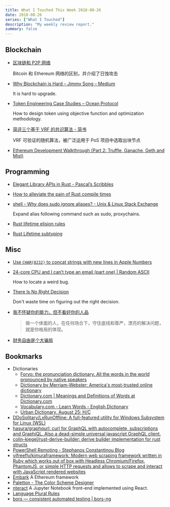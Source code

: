 ```yaml
---
title: What I Touched This Week 2018-08-26
date: 2018-08-26
series: ["What I Touched"]
description: "My weekly review report."
summary: false
---
```


## Blockchain

* [区块链和 P2P 网络](http://yi-programmer.com/2018-03-14_blockchain-network.html)

    Bitcoin 和 Ethereum 网络的区别，并介绍了日蚀攻击

* [Why Blockchain is Hard – Jimmy Song – Medium](https://medium.com/@jimmysong/why-blockchain-is-hard-60416ea4c5c)

    It is hard to upgrade.

* [Token Engineering Case Studies – Ocean Protocol](https://blog.oceanprotocol.com/token-engineering-case-studies-b44267e68f4)

    How to design token using objective function and optimization
    methodology.

* [简评三个基于 VRF 的共识算法 - 简书](https://www.jianshu.com/p/2b9fa8633df1)

    VRF 可验证的随机算法，被广泛运用于 PoS 项目中选取出块节点

* [Ethereum Development Walkthrough (Part 2: Truffle, Ganache, Geth and Mist)](https://hackernoon.com/ethereum-development-walkthrough-part-2-truffle-ganache-geth-and-mist-8d6320e12269)

## Programming

* [Elegant Library APIs in Rust - Pascal’s Scribbles](https://deterministic.space/elegant-apis-in-rust.html#what-makes-an-api-elegant)
* [How to alleviate the pain of Rust compile times](https://vfoley.xyz/rust-compile-speed-tips/)
* [shell - Why does sudo ignore aliases? - Unix & Linux Stack Exchange](https://unix.stackexchange.com/questions/148545/why-does-sudo-ignore-aliases/148548?stw=2#148548)

    Expand alias following command such as sudo, proxychains.

* [Rust lifetime elision rules](https://doc.rust-lang.org/book/second-edition/ch10-03-lifetime-syntax.html#lifetime-elision)
* [Rust Lifetime subtyping](https://doc.rust-lang.org/book/second-edition/ch19-02-advanced-lifetimes.html#ensuring-one-lifetime-outlives-another-with-lifetime-subtyping)

<!--more-->

## Misc

* [Use `CHAR(8232)` to concat strings with new lines in Apple Numbers](https://discussions.apple.com/thread/2213815)

* [24-core CPU and I can’t type an email (part one) | Random ASCII](https://randomascii.wordpress.com/2018/08/16/24-core-cpu-and-i-cant-type-an-email-part-one/)

    How to locate a weird bug.

* [There Is No Right Decision](https://www.raptitude.com/2018/07/right-decision/)

    Don't waste time on figuring out the right decision.

* [我不怀疑你的能力，但不看好你的人品](https://mp.weixin.qq.com/s?__biz=MzUzNjQxMzEzMg==&mid=2247495307&idx=2&sn=734c865a4c7931fed51d0022401580ec&chksm=faf43828cd83b13e5a20c6588d78f810baf2a0a9d6e73031c764935ce9b888bc8d11f93c5fef&mpshare=1&scene=1&srcid=08192bt6sPWgSzD2VLUdvjsH%23rd)

    > 做一个体面的人，在任何场合下，守住底线和尊严，漂亮的解决问题，就是你格局的体现。

* [财务自由是个大骗局](https://zhuanlan.zhihu.com/p/36348981)

## Bookmarks

* Dictionaries
    * [Forvo: the pronunciation dictionary. All the words in the world pronounced by native speakers](https://forvo.com/)
    * [Dictionary by Merriam-Webster: America's most-trusted online dictionary](https://www.merriam-webster.com/)
    * [Dictionary.com | Meanings and Definitions of Words at Dictionary.com](https://www.dictionary.com/)
    * [Vocabulary.com - Learn Words - English Dictionary](https://www.vocabulary.com/)
    * [Urban Dictionary, August 25: H/C](https://www.urbandictionary.com/)
* [DDoSolitary/LxRunOffline: A full-featured utility for Windows Subsystem for Linux (WSL)](https://github.com/DDoSolitary/LxRunOffline)
* [hasura/graphqurl: curl for GraphQL with autocomplete, subscriptions and GraphiQL. Also a dead-simple universal javascript GraphQL client.](https://github.com/hasura/graphqurl)
* [colin-kiegel/rust-derive-builder: derive builder implementation for rust structs](https://github.com/colin-kiegel/rust-derive-builder)
* [PowerShell Remoting - Stephanos Constantinou Blog](https://www.sconstantinou.com/powershell-remoting/)
* [vifreefly/kimuraframework: Modern web scraping framework written in Ruby which works out of box with Headless Chromium/Firefox, PhantomJS, or simple HTTP requests and allows to scrape and interact with JavaScript rendered websites](https://github.com/vifreefly/kimuraframework)
* [Embark](https://embark.status.im/docs/) A Ethereum framework
* [Paletton - The Color Scheme Designer](http://paletton.com/#uid=1000u0kllllaFw0g0qFqFg0w0aF)
* [nteract](https://nteract.io/) A Jupyter Notebook front-end implemented using React.
* [Language Plural Rules](http://www.unicode.org/cldr/charts/latest/supplemental/language_plural_rules.html)
* [bors — consistent automated testing | bors-ng](https://bors.tech/)
